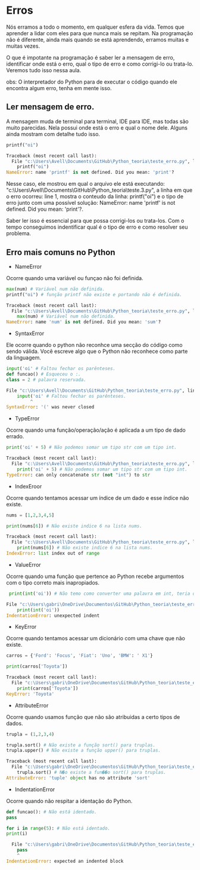 # Erros

Nós erramos a todo o momento, em qualquer esfera da vida. Temos que aprender a lidar com eles para que nunca mais se repitam. Na programação não é diferente, ainda mais quando se está aprendendo, erramos muitas e muitas vezes.

O que é impotante na programação é saber ler a mensagem de erro, identificar onde está o erro, qual o tipo de erro e como corrigi-lo ou trata-lo. Veremos tudo isso nessa aula.

obs: O interpretador do Python para de executar o código quando ele encontra algum erro, tenha em mente isso.

## Ler mensagem de erro.

A mensagem muda de terminal para terminal, IDE para IDE, mas todas são muito parecidas. Nela possui onde está o erro e qual o nome dele. Alguns ainda mostram com detalhe tudo isso.

```Python
printf("oi")
```

```Python
Traceback (most recent call last):
  File "c:\Users\Avell\Documents\GitHub\Python_teoria\teste_erro.py", line 1, in <module>
    printf("oi")
NameError: name 'printf' is not defined. Did you mean: 'print'?
```

Nesse caso, ele mostrou em qual o arquivo ele está executando: "c:\Users\Avell\Documents\GitHub\Python_teoria\teste.3.py", a linha em que o erro ocorreu: line 1,
mostra o conteudo da linha: printf("oi") e o tipo de erro junto com uma possível solução: NameError: name 'printf' is not defined. Did you mean: 'print'?.

Saber ler isso é essencial para que possa corrigi-los ou trata-los. Com o tempo conseguimos indentificar qual é o tipo de erro e como resolver seu problema.

## Erro mais comuns no Python

* NameError

Ocorre quando uma variável ou funçao não foi definida.

```Python
max(num) # Variável num não definida.
printf("oi") # função printf não existe e portando não é definida.
```

```Python
Traceback (most recent call last):
  File "c:\Users\Avell\Documents\GitHub\Python_teoria\teste_erro.py", line 1, in <module>
    max(num) # Variável num não definida.
NameError: name 'num' is not defined. Did you mean: 'sum'?
```

* SyntaxError

Ele ocorre quando o python não reconhce uma secção do código como sendo válida. Você escreve algo que o Python não reconhece como parte da linguagem.

```Python
input('oi' # Faltou fechar os parênteses.
def funcao() # Esqueceu o :.
class = 2 # palavra reservada.
```

```Python
File "c:\Users\Avell\Documents\GitHub\Python_teoria\teste_erro.py", line 2
    input('oi' # Faltou fechar os parênteses.
         ^
SyntaxError: '(' was never closed
```

* TypeError

Ocorre quando uma função/operação/ação é aplicada a um tipo de dado errado.

```Python
print('oi' + 5) # Não podemos somar um tipo str com um tipo int.
```

```Python
Traceback (most recent call last):
  File "c:\Users\Avell\Documents\GitHub\Python_teoria\teste_erro.py", line 1, in <module>
    print('oi' + 5) # Não podemos somar um tipo str com um tipo int.
TypeError: can only concatenate str (not "int") to str
```

* IndexEroor

Ocorre quando tentamos acessar um índice de um dado e esse índice não existe.

```Python
nums = [1,2,3,4,5]

print(nums[6]) # Não existe indice 6 na lista nums.
```

```Python
Traceback (most recent call last):
  File "c:\Users\Avell\Documents\GitHub\Python_teoria\teste_erro.py", line 3, in <module>
    print(nums[6]) # Não existe indice 6 na lista nums.
IndexError: list index out of range
```

* ValueError

Ocorre quando uma função que pertence ao Python recebe argumentos com o tipo correto mais inapropiados.

```Python
 print(int('oi')) # Não temo como converter uma palavra em int, teria que ser um número
```

```Python
File "c:\Users\gabri\OneDrive\Documentos\GitHub\Python_teoria\teste_erro.py", line 1
    print(int('oi'))
IndentationError: unexpected indent
```

* KeyError

Ocorre quando tentamos acessar um dicionário com uma chave que não existe.

```Python
carros = {'Ford': 'Focus', 'Fiat': 'Uno', 'BMW': ' X1'}

print(carros['Toyota'])
```

```Python
Traceback (most recent call last):
  File "c:\Users\gabri\OneDrive\Documentos\GitHub\Python_teoria\teste_erro.py", line 3, in <module>
    print(carros['Toyota'])
KeyError: 'Toyota'
```

* AttributeError

Ocorre quando usamos função que não são atribuidas a certo tipos de dados.

```Python
trupla = (1,2,3,4)

trupla.sort() # Não existe a função sort() para truplas.
trupla.upper() # Não existe a função upper() para truplas.
```

```Python
Traceback (most recent call last):
  File "c:\Users\gabri\OneDrive\Documentos\GitHub\Python_teoria\teste_erro.py", line 3, in <module>
    trupla.sort() # N�o existe a fun��o sort() para truplas.
AttributeError: 'tuple' object has no attribute 'sort'
```

* IndentationError

Ocorre quando não respitar a identação do Python.

```Python
def funcao(): # Não está identado.
pass

for i in range(5): # Não está identado.
print(i)
```

```Python
  File "c:\Users\gabri\OneDrive\Documentos\GitHub\Python_teoria\teste_erro.py", line 2
    pass
    ^
IndentationError: expected an indented block
```
